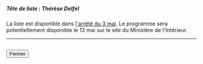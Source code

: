 ##### Tête de liste : Thérèse Delfel

La liste est disponible dans [l'arrêté du 3 mai](https://www.legifrance.gouv.fr/affichTexte.do;jsessionid=87DAD75FDA48AA144528CD4ED0B9A9D2.tplgfr38s_1?cidTexte=JORFTEXT000038438196&dateTexte=&oldAction=rechJO&categorieLien=id&idJO=JORFCONT000038437728). Le programme sera potentiellement disponible le 13 mai sur le site du Ministère de l'Intérieur.

<hr>
<h2><button class="btn btn-default btn-sm" onclick="decclose()">Fermer</button></h2>